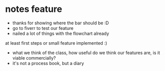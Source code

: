 # notes feature


- thanks for showing where the bar should be :D
- go to fiverr to test our feature
- nailed a lot of things with the flowchart already

at least first steps or small feature implemented :)
- what we think of the class, how useful do we think our features are, is it viable commercially?
- it's not a process book, but a diary